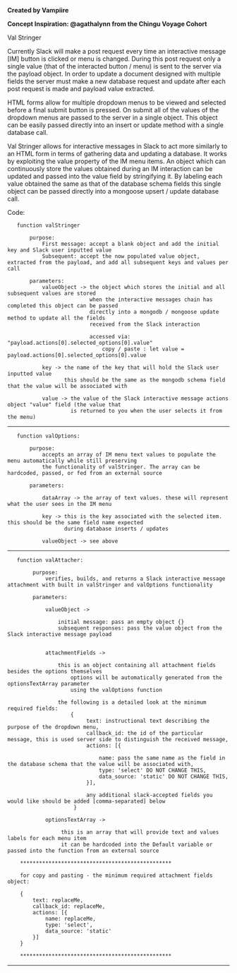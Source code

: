 **Created by Vampiire**

**Concept Inspiration: @agathalynn from the Chingu Voyage Cohort**
 
  Val Stringer
 
  Currently Slack will make a post request every time an interactive message [IM] button is clicked or menu is changed.
  During this post request only a single value (that of the interacted button / menu) is sent to the server via the
  payload object. In order to update a document designed with multiple fields the server must make a new database
  request and update after each post request is made and payload value extracted.
 
  HTML forms allow for multiple dropdown menus to be viewed and selected before a final submit button is pressed.
  On submit all of the values of the dropdown menus are passed to the server in a single object. This object can be
  easily passed directly into an insert or update method with a single database call.
 
  Val Stringer allows for interactive messages in Slack to act more similarly to an HTML form in terms of gathering data
  and updating a database. It works by exploiting the value property of the IM menu items. An object which can
  continuously store the values obtained during an IM interaction can be updated and passed into the value field by stringifying it. By labeling each value obtained the same as that of the
  database schema fields this single object can be passed directly into a mongoose upsert / update database call.
 
  Code:
 
  
 
       function valStringer
 
           purpose:
               First message: accept a blank object and add the initial key and Slack user inputted value
               Subsequent: accept the now populated value object, extracted from the payload, and add all subsequent keys and values per call

           parameters:
               valueObject -> the object which stores the initial and all subsequent values are stored
                              when the interactive messages chain has completed this object can be passed
                              directly into a mongodb / mongoose update method to update all the fields
                              received from the Slack interaction

                              accessed via: "payload.actions[0].selected_options[0].value"
                                  copy / paste : let value = payload.actions[0].selected_options[0].value
 
               key -> the name of the key that will hold the Slack user inputted value
                      this should be the same as the mongodb schema field that the value will be associated with
 
               value -> the value of the Slack interactive message actions object "value" field (the value that
                        is returned to you when the user selects it from the menu)
 
 
  *********************************************************************************************************************
 
       function valOptions:
 
           purpose:
               accepts an array of IM menu text values to populate the menu automatically while still preserving
               the functionality of valStringer. The array can be hardcoded, passed, or fed from an external source
 
           parameters:
 
               dataArray -> the array of text values. these will represent what the user sees in the IM menu
 
               key -> this is the key associated with the selected item. this should be the same field name expected
                      during database inserts / updates
 
               valueObject -> see above
 
  *********************************************************************************************************************
 
       function valAttacher:

            purpose:
                verifies, builds, and returns a Slack interactive message attachment with built in valStringer and valOptions functionality

            parameters:

                valueObject ->

                    initial message: pass an empty object {}
                    subsequent responses: pass the value object from the Slack interactive message payload


                attachmentFields ->

                    this is an object containing all attachment fields besides the options themselves
                        options will be automatically generated from the optionsTextArray parameter
                        using the valOptions function

                    the following is a detailed look at the minimum required fields:
                        {
                             text: instructional text describing the purpose of the dropdown menu,
                             callback_id: the id of the particular message, this is used server side to distinguish the received message,
                             actions: [{

                                 name: pass the same name as the field in the database schema that the value will be associated with,
                                 type: 'select' DO NOT CHANGE THIS,
                                 data_source: 'static' DO NOT CHANGE THIS,
                             }],

                             any additional slack-accepted fields you would like should be added [comma-separated] below
                         }

                optionsTextArray ->

                     this is an array that will provide text and values labels for each menu item
                     it can be hardcoded into the Default variable or passed into the function from an external source

        ************************************************

        for copy and pasting - the minimum required attachment fields object:

        {
            text: replaceMe,
            callback_id: replaceMe,
            actions: [{
                name: replaceMe,
                type: 'select',
                data_source: 'static'
            }]
        }

        ************************************************

  *********************************************************************************************************************
